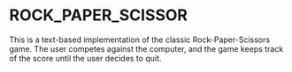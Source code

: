 # ROCK_PAPER_SCISSOR
This is a text-based implementation of the classic Rock-Paper-Scissors game. The user competes against the computer, and the game keeps track of the score until the user decides to quit.
